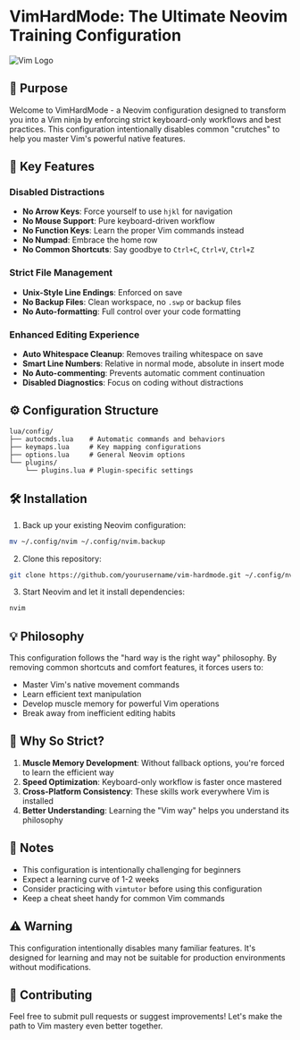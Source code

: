 # VimHardMode: The Ultimate Neovim Training Configuration

![Vim Logo](https://raw.githubusercontent.com/neovim/neovim.github.io/master/logos/neovim-logo-300x87.png)

## 🎯 Purpose

Welcome to VimHardMode - a Neovim configuration designed to transform you into a Vim ninja by enforcing strict keyboard-only workflows and best practices. This configuration intentionally disables common "crutches" to help you master Vim's powerful native features.

## 🚫 Key Features

### Disabled Distractions
- **No Arrow Keys**: Force yourself to use `hjkl` for navigation
- **No Mouse Support**: Pure keyboard-driven workflow
- **No Function Keys**: Learn the proper Vim commands instead
- **No Numpad**: Embrace the home row
- **No Common Shortcuts**: Say goodbye to `Ctrl+C`, `Ctrl+V`, `Ctrl+Z`

### Strict File Management
- **Unix-Style Line Endings**: Enforced on save
- **No Backup Files**: Clean workspace, no `.swp` or backup files
- **No Auto-formatting**: Full control over your code formatting

### Enhanced Editing Experience
- **Auto Whitespace Cleanup**: Removes trailing whitespace on save
- **Smart Line Numbers**: Relative in normal mode, absolute in insert mode
- **No Auto-commenting**: Prevents automatic comment continuation
- **Disabled Diagnostics**: Focus on coding without distractions

## ⚙️ Configuration Structure

```
lua/config/
├── autocmds.lua    # Automatic commands and behaviors
├── keymaps.lua     # Key mapping configurations
├── options.lua     # General Neovim options
└── plugins/
    └── plugins.lua # Plugin-specific settings
```

## 🛠️ Installation

1. Back up your existing Neovim configuration:
```bash
mv ~/.config/nvim ~/.config/nvim.backup
```

2. Clone this repository:
```bash
git clone https://github.com/yourusername/vim-hardmode.git ~/.config/nvim
```

3. Start Neovim and let it install dependencies:
```bash
nvim
```

## 💡 Philosophy

This configuration follows the "hard way is the right way" philosophy. By removing common shortcuts and comfort features, it forces users to:

- Master Vim's native movement commands
- Learn efficient text manipulation
- Develop muscle memory for powerful Vim operations
- Break away from inefficient editing habits

## 🤔 Why So Strict?

1. **Muscle Memory Development**: Without fallback options, you're forced to learn the efficient way
2. **Speed Optimization**: Keyboard-only workflow is faster once mastered
3. **Cross-Platform Consistency**: These skills work everywhere Vim is installed
4. **Better Understanding**: Learning the "Vim way" helps you understand its philosophy

## 📝 Notes

- This configuration is intentionally challenging for beginners
- Expect a learning curve of 1-2 weeks
- Consider practicing with `vimtutor` before using this configuration
- Keep a cheat sheet handy for common Vim commands

## ⚠️ Warning

This configuration intentionally disables many familiar features. It's designed for learning and may not be suitable for production environments without modifications.

## 🤝 Contributing

Feel free to submit pull requests or suggest improvements! Let's make the path to Vim mastery even better together.
